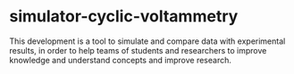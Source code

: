 # simulator-cyclic-voltammetry
This development is a tool to simulate and compare data with experimental results, in order to help teams of students and researchers to improve knowledge and understand concepts and improve research.
